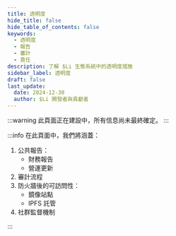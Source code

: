 ```yaml
---
title: 透明度
hide_title: false
hide_table_of_contents: false
keywords:
  - 透明度
  - 報告
  - 審計
  - 責任
description: 了解 $Li 生態系統中的透明度措施
sidebar_label: 透明度
draft: false
last_update:
  date: 2024-12-30
  author: $Li 開發者與貢獻者
---
```


:::warning
此頁面正在建設中，所有信息尚未最終確定。
:::

:::info
在此頁面中，我們將涵蓋：

1. 公共報告：
   - 財務報告
   - 營運更新
2. 審計流程
3. 防火牆後的可訪問性：
   - 鏡像站點
   - IPFS 託管
4. 社群監督機制

:::
